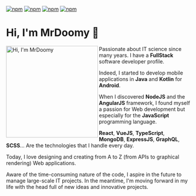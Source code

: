 [![npm](https://img.shields.io/badge/software-engineer-4285f4)](https://www.mrdoomy.xyz) [![npm](https://img.shields.io/badge/series-addict-db4437)](https://www.mrdoomy.xyz) [![npm](https://img.shields.io/badge/music-lover-f4b400)](https://www.mrdoomy.xyz) [![npm](https://img.shields.io/badge/web-enthusiast-0f9d58)](https://www.mrdoomy.xyz) 

# Hi, I'm MrDoomy 👋

<img align="left" width="250" height="250" src="https://raw.githubusercontent.com/MrDoomy/MrDoomy/master/octocat.png" alt="Hi, I'm MrDoomy">

Passionate about IT science since many years. I have a **FullStack** software developer profile.

Indeed, I started to develop mobile applications in **Java** and **Kotlin** for **Android**.

When I discovered **NodeJS** and the **AngularJS** framework, I found myself a passion for Web development but especially for the **JavaScript** programming language.

**React**, **VueJS**, **TypeScript**, **MongoDB**, **ExpressJS**, **GraphQL**, **SCSS**... Are the technologies that I handle every day.

Today, I love designing and creating from A to Z (from APIs to graphical rendering) Web applications.

Aware of the time-consuming nature of the code, I aspire in the future to manage large-scale IT projects. In the meantime, I'm moving forward in my life with the head full of new ideas and innovative projects.
